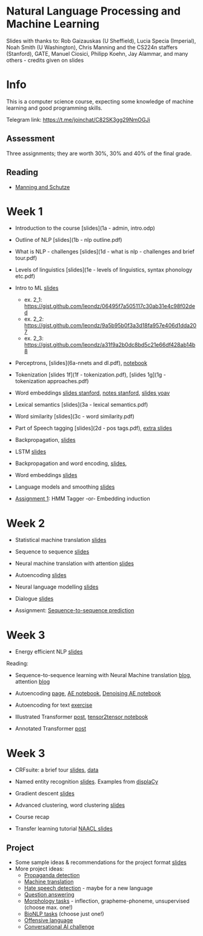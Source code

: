 # Natural Language Processing and Machine Learning

Slides with thanks to: Rob Gaizauskas (U Sheffield), Lucia Specia (Imperial), Noah Smith (U Washington), Chris Manning and the CS224n staffers (Stanford), GATE, Manuel Ciosici, Philipp Koehn, Jay Alammar, and many others - credits given on slides

# Info

This is a computer science course, expecting some knowledge of machine learning and good programming skills.

Telegram link: https://t.me/joinchat/C82SK3gg29NmOGJi

## Assessment

Three assignments; they are worth 30%, 30% and 40% of the final grade.

## Reading

* [Manning and Schutze](https://www.cs.vassar.edu/~cs366/docs/Manning_Schuetze_StatisticalNLP.pdf)


# Week 1


* Introduction to the course [slides](1a - admin, intro.odp)
* Outline of NLP [slides](1b - nlp outline.pdf)
* What is NLP - challenges [slides](1d - what is nlp - challenges and brief tour.pdf)
* Levels of linguistics [slides](1e - levels of linguistics, syntax phonology etc.pdf)
* Intro to ML [slides](intro_to_ml.pdf)
  * ex. 2_1: https://gist.github.com/leondz/06495f7a505117c30ab31e4c98f02ded
  * ex. 2_2: https://gist.github.com/leondz/9a5b95b0f3a3d18fa957e406d1dda207
  * ex. 2_3: https://gist.github.com/leondz/a31f9a2b0dc8bd5c21e66df428ab14b8
* Perceptrons, [slides](6a-nnets and dl.pdf), [notebook](https://colab.research.google.com/drive/1eELLPBIZEkS7UYiPjfPaqdESLHS6uYk6)

* Tokenization [slides 1f](1f - tokenization.pdf), [slides 1g](1g - tokenization approaches.pdf)
<!-- * Exercise 1: sentiment classifier [slides](2c - ngrams exercise (movie reviews).pdf), [notebook](reviews.ipynb) -->
* Word embeddings [slides stanford](http://web.stanford.edu/class/cs224n/slides/cs224n-2019-lecture01-wordvecs1.pdf), [notes stanford](http://web.stanford.edu/class/cs224n/readings/cs224n-2019-notes01-wordvecs1.pdf), [slides yoav](https://www.slideshare.net/mlreview/yoav-goldberg-word-embeddings-what-how-and-whither) 
* Lexical semantics [slides](3a - lexical semantics.pdf)


* Word similarity [slides](3c - word similarity.pdf)
* Part of Speech tagging [slides](2d - pos tags.pdf), [extra slides](4d-markov.pdf) 

* Backpropagation, [slides](6c-multilayer.pdf)
* LSTM [slides](11a-lstm.pdf)
* Backpropagation and word encoding, [slides](lstm2.pdf), 

* Word embeddings [slides](9b-embeddings.pdf)
* Language models and smoothing [slides](smoothing.pdf)


* [Assignment 1](assn1-hmm-emb.pdf): HMM Tagger -or- Embedding induction

# Week 2

* Statistical machine translation [slides](10c-smt.pdf)
* Sequence to sequence [slides](14-seq2seq.pdf)
* Neural machine translation with attention [slides](nmt.pdf)
* Autoencoding [slides](autoenc.pdf)

* Neural language modelling [slides](neural-lm.pdf)
* Dialogue [slides](10a.pdf)
* Assignment: [Sequence-to-sequence prediction](assignment%20seq2seq.pdf)

# Week 3

* Energy efficient NLP [slides](greenai.pdf)

Reading:
* Sequence-to-sequence learning with Neural Machine translation [blog](https://www.analyticsvidhya.com/blog/2019/01/neural-machine-translation-keras/), attention [blog](https://towardsdatascience.com/light-on-math-ml-attention-with-keras-dc8dbc1fad39)

* Autoencoding [page](https://blog.keras.io/building-autoencoders-in-keras.html), [AE notebook](https://colab.research.google.com/drive/1P1n8LEIzKZSrlvIWx3YdwdNkgFu9facK), [Denoising AE notebook](https://colab.research.google.com/drive/1erwsMQvq3nqjIcK5rHxeWWWBBPZSKtxC)
* Autoencoding for text [exercise](autoenc-exercise.pdf)


* Illustrated Transformer [post](http://jalammar.github.io/illustrated-transformer/), [tensor2tensor notebook](https://colab.research.google.com/github/tensorflow/tensor2tensor/blob/master/tensor2tensor/notebooks/hello_t2t.ipynb)
* Annotated Transformer [post](https://nlp.seas.harvard.edu/2018/04/03/attention.html)


# Week 3


* CRFsuite: a brief tour [slides](4e-crfsuite.pdf), [data](4f.tar.gz)
* Named entity recognition [slides](8c.pdf). Examples from [displaCy](https://explosion.ai/demos/displacy-ent)

* Gradient descent [slides](12-gd.pdf)

* Advanced clustering, word clustering [slides](clustering_slides.pdf)




* Course recap
* Transfer learning tutorial [NAACL slides](https://docs.google.com/presentation/d/1fIhGikFPnb7G5kr58OvYC3GN4io7MznnM0aAgadvJfc)

## Project

* Some sample ideas & recommendations for the project format [slides](project.pdf)
* More project ideas:
  * [Propaganda detection](https://propaganda.qcri.org/semeval2020-task11/)
  * [Machine translation](http://www.statmt.org/wmt19/translation-task.html)
  * [Hate speech detection](http://hatespeechdata.com/) - maybe for a new language
  * [Question answering](https://rajpurkar.github.io/SQuAD-explorer/)
  * [Morphology tasks](https://sigmorphon.github.io/sharedtasks/2020/) - inflection, grapheme-phoneme, unsupervised (choose max. one!)
  * [BioNLP tasks](https://2019.bionlp-ost.org/tasks) (choose just one!)
  * [Offensive language](https://sites.google.com/site/offensevalsharedtask/)
  * [Conversational AI challenge](http://convai.io/)
